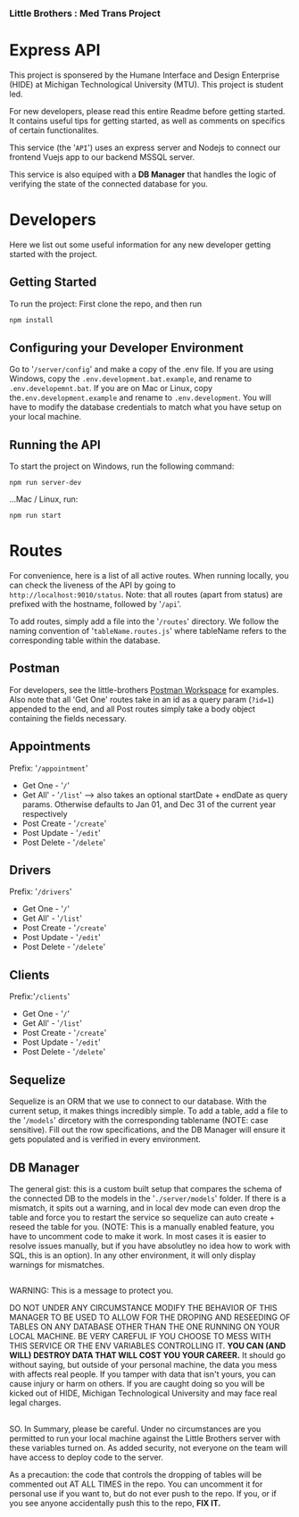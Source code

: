 ### Little Brothers : Med Trans Project
# Express API
This project is sponsered by the Humane Interface and Design Enterprise (HIDE) at Michigan Technological University (MTU). This project is student led. 

For new developers, please read this entire Readme before getting started. It contains useful tips for getting started, as well as comments on specifics of certain functionalites. 

This service (the '`API`') uses an express server and Nodejs to connect our frontend Vuejs app to our backend MSSQL server. 

This service is also equiped with a <strong>DB Manager</strong> that handles the logic of verifying the state of the connected database for you. 

# Developers
Here we list out some useful information for any new developer getting started with the project.
## Getting Started
To run the project: First clone the repo, and then run 
```bash
npm install 
```

## Configuring your Developer Environment
Go to '`/server/config`' and make a copy of the .env file. If you are using Windows, copy the `.env.development.bat.example`, and rename to `.env.developemnt.bat`. If you are on Mac or Linux, copy the`.env.development.example` and rename to `.env.development`. You will have to modify the database credentials to match what you have setup on your local machine. 

## Running the API
To start the project on Windows, run the following command:
```
npm run server-dev
```
...Mac / Linux, run:
```
npm run start
```

# Routes
For convenience, here is a list of all active routes. When running locally, you can check the liveness of the API by going to `http://localhost:9010/status`.
Note: that all routes (apart from status) are prefixed with the hostname, followed by '`/api`'. 

To add routes, simply add a file into the '`/routes`' directory. We follow the naming convention of '`tableName.routes.js`' where tableName refers to the corresponding table within the database. 

## Postman
For developers, see the little-brothers [Postman Workspace](https://michigan-technological-university-student-plan.postman.co/workspace/77548b2e-e53a-4b99-81c5-ab5a2fff1920/collection/23674592-2fa55a40-082e-491d-afd2-3543e13249d6) for examples. Also note that all 'Get One' routes take in an id as a query param (`?id=1`) appended to the end, and all Post routes simply take a body object containing the fields necessary. 

## Appointments
Prefix: '`/appointment`'

- Get One       - '`/`'
- Get All'      - '`/list`' --> also takes an optional startDate + endDate as query params. Otherwise defaults to Jan 01, and Dec 31 of the current year respectively
- Post Create   - '`/create`'
- Post Update   - '`/edit`'
- Post Delete   - '`/delete`'

## Drivers
Prefix: '`/drivers`'

- Get One       - '`/`'
- Get All'      - '`/list`'
- Post Create   - '`/create`'
- Post Update   - '`/edit`'
- Post Delete   - '`/delete`'

## Clients
Prefix:'`/clients`'

- Get One       - '`/`'
- Get All'      - '`/list`'
- Post Create   - '`/create`'
- Post Update   - '`/edit`'
- Post Delete   - '`/delete`' 


## Sequelize
Sequelize is an ORM that we use to connect to our database. With the current setup, it makes things incredibly simple. To add a table, add a file to the '`/models`' dircetory with the corresponding tablename (NOTE: case sensitive). Fill out the row specifications, and the DB Manager will ensure it gets populated and is verified in every environment. 

## DB Manager
The general gist: this is a custom built setup that compares the schema of the connected DB to the models in the '`./server/models`' folder. If there is a mismatch, it spits out a warning, and in local dev mode can even drop the table and force you to restart the service so sequelize can auto create + reseed the table for you. (NOTE: This is a manually enabled feature, you have to uncomment code to make it work. In most cases it is easier to resolve issues manually, but if you have absolutley no idea how to work with SQL, this is an option). In any other environment, it will only display warnings for mismatches. 

##
WARNING: This is a message to protect you.

DO NOT UNDER ANY CIRCUMSTANCE MODIFY THE BEHAVIOR OF THIS MANAGER TO BE USED TO ALLOW FOR THE DROPING AND RESEEDING OF TABLES ON ANY DATABASE OTHER THAN THE ONE RUNNING ON YOUR LOCAL MACHINE. BE VERY CAREFUL IF YOU CHOOSE TO MESS WITH THIS SERVICE OR THE ENV VARIABLES CONTROLLING IT. <strong>YOU CAN (AND WILL) DESTROY DATA THAT WILL COST YOU YOUR CAREER.</strong> It should go without saying, but outside of your personal machine, the data you mess with affects real people. If you tamper with data that isn't yours, you can cause injury or harm on others. If you are caught doing so you will be kicked out of HIDE, Michigan Technological University and may face real legal charges.
##

SO. In Summary, please be careful. Under no circumstances are you permitted to run your local machine against the Little Brothers server with these variables turned on. As added security, not everyone on the team will have access to deploy code to the server.

As a precaution: the code that controls the dropping of tables will be commented out AT ALL TIMES in the repo. You can uncomment it for personal use if you want to, but do not ever push to the repo. If you, or if you see anyone accidentally push this to the repo, <strong> FIX IT. </strong>
